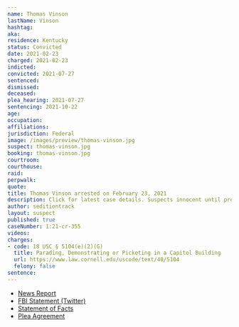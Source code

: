 ```yaml
---
name: Thomas Vinson
lastName: Vinson
hashtag:
aka:
residence: Kentucky
status: Convicted
date: 2021-02-23
charged: 2021-02-23
indicted:
convicted: 2021-07-27
sentenced:
dismissed:
deceased:
plea_hearing: 2021-07-27
sentencing: 2021-10-22
age:
occupation:
affiliations:
jurisdiction: Federal
image: /images/preview/thomas-vinson.jpg
suspect: thomas-vinson.jpg
booking: thomas-vinson.jpg
courtroom:
courthouse:
raid:
perpwalk:
quote:
title: Thomas Vinson arrested on February 23, 2021
description: Click for latest case details. Suspects innocent until proven guilty.
author: seditiontrack
layout: suspect
published: true
caseNumber: 1:21-cr-355
videos:
charges:
- code: 18 USC § 5104(e)(2)(G)
  title: Parading, Demonstrating or Picketing in a Capitol Building
  url: https://www.law.cornell.edu/uscode/text/40/5104
  felony: false
sentence:
---
```

- [News Report](https://www.kentucky.com/news/local/crime/article249457150.)
- [FBI Statement (Twitter)](https://twitter.com/FBILouisville/status/1364284639385378825)
- [Statement of Facts](https://www.justice.gov/usao-dc/case-multi-defendant/file/1418041/download)
- [Plea Agreement](https://www.justice.gov/usao-dc/case-multi-defendant/file/1418036/download)

